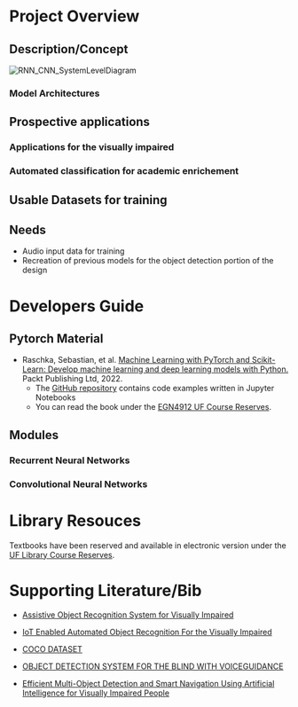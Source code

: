 # Project Overview

## Description/Concept

![RNN_CNN_SystemLevelDiagram](https://user-images.githubusercontent.com/96743609/191565892-d81203ac-041d-4b10-b296-d919f405de45.png)

### Model Architectures

## Prospective applications 

### Applications for the visually impaired

### Automated classification for academic enrichement

## Usable Datasets for training

## Needs
* Audio input data for training
* Recreation of previous models for the object detection portion of the design

# Developers Guide

## Pytorch Material

* Raschka, Sebastian, et al. [Machine Learning with PyTorch and Scikit-Learn: Develop machine learning and deep learning models with Python.]((https://sebastianraschka.com/blog/2022/ml-pytorch-book.html)) Packt Publishing Ltd, 2022.
  * The [GitHub repository](https://github.com/rasbt/machine-learning-book) contains code examples written in Jupyter Notebooks
  * You can read the book under the [EGN4912 UF Course Reserves](https://ares.uflib.ufl.edu/ares/ares.dll?Action=10&Form=60&Value=24221).

## Modules

### Recurrent Neural Networks

### Convolutional Neural Networks

# Library Resouces

Textbooks have been reserved and available in electronic version under the [UF Library Course Reserves](https://ares.uflib.ufl.edu/ares/ares.dll?Action=10&Form=60&Value=24221).

# Supporting Literature/Bib

* [Assistive Object Recognition System for Visually Impaired](https://www.researchgate.net/publication/345993939_Assistive_Object_Recognition_System_for_Visually_Impaired)


* [IoT Enabled Automated Object Recognition For the Visually Impaired](https://arxiv.org/abs/2104.03841)
* [COCO DATASET](https://cocodataset.org/#explore)
* [OBJECT DETECTION SYSTEM FOR THE BLIND WITH VOICEGUIDANCE](https://www.ijeast.com/papers/67-70,Tesma602,IJEAST.pdf)
* [Efficient Multi-Object Detection and Smart Navigation Using Artificial Intelligence for Visually Impaired People](https://www.mdpi.com/1099-4300/22/9/941/htm)
